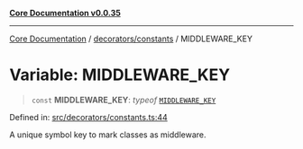 [**Core Documentation v0.0.35**](../../../README.md)

***

[Core Documentation](../../../modules.md) / [decorators/constants](../README.md) / MIDDLEWARE\_KEY

# Variable: MIDDLEWARE\_KEY

> `const` **MIDDLEWARE\_KEY**: *typeof* [`MIDDLEWARE_KEY`](MIDDLEWARE_KEY.md)

Defined in: [src/decorators/constants.ts:44](https://github.com/stonemjs/core/blob/83759020101bdf94fc7c7a0d8609e63689d57c0f/src/decorators/constants.ts#L44)

A unique symbol key to mark classes as middleware.
